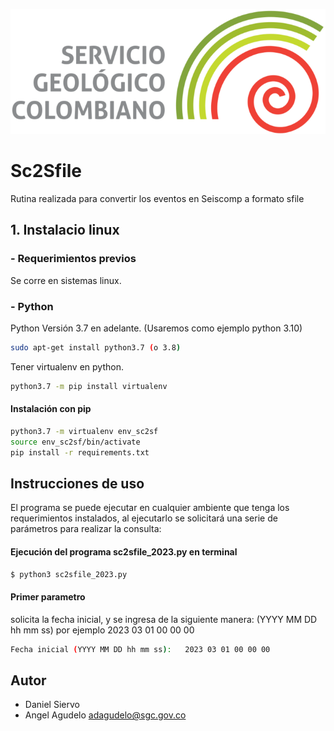 ![SGC](images/sgc_logo.png)<!-- .element width="700"-->

# Sc2Sfile 


Rutina realizada para convertir los eventos en Seiscomp a formato sfile  

## 1. Instalacio linux

### - Requerimientos previos
Se corre en sistemas linux.

### - Python
Python Versión 3.7 en adelante. (Usaremos como ejemplo python 3.10)
```bash
sudo apt-get install python3.7 (o 3.8)
```

Tener virtualenv en python.
```bash
python3.7 -m pip install virtualenv
```

#### Instalación con pip 
```bash
python3.7 -m virtualenv env_sc2sf
source env_sc2sf/bin/activate
pip install -r requirements.txt
```

## Instrucciones de uso

El programa se puede ejecutar en cualquier ambiente que tenga los requerimientos instalados, al ejecutarlo se solicitará una serie de parámetros para realizar la consulta: 

#### Ejecución del programa sc2sfile_2023.py en terminal

```bash
$ python3 sc2sfile_2023.py
```
#### Primer parametro
solicita la fecha inicial, y se ingresa de la siguiente manera: 
(YYYY MM DD hh mm ss)  por ejemplo 2023 03 01 00 00 00

```bash
Fecha inicial (YYYY MM DD hh mm ss):   2023 03 01 00 00 00
```

## Autor

- Daniel Siervo 
- Angel Agudelo adagudelo@sgc.gov.co


